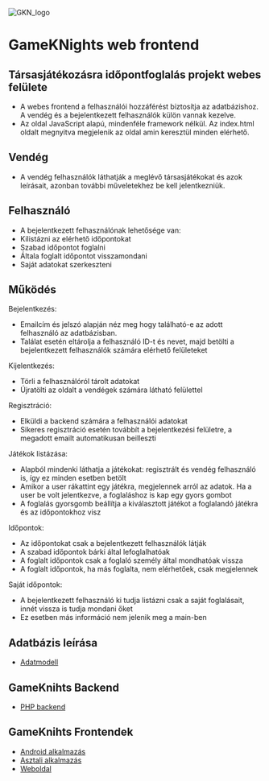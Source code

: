 
![GKN_logo](https://github.com/Abradave/boardGames_backend/blob/main/gkn_logo.png)

# GameKNights web frontend

## Társasjátékozásra időpontfoglalás projekt webes felülete

- A webes frontend a felhasználói hozzáférést biztosítja az adatbázishoz. A vendég és a bejelentkezett felhasználók külön vannak kezelve.
- Az oldal JavaScript alapú, mindenféle framework nélkül. Az index.html oldalt megnyitva megjelenik az oldal amin keresztül minden elérhető. 

## Vendég

- A vendég felhasználók láthatják a meglévő társasjátékokat és azok leírásait, azonban további műveletekhez be kell jelentkezniük.

## Felhasználó

- A bejelentkezett felhasználónak lehetősége van:
- Kilistázni az elérhető időpontokat
- Szabad időpontot foglalni
- Általa foglalt időpontot visszamondani
- Saját adatokat szerkeszteni

## Működés

Bejelentkezés:
- Emailcím és jelszó alapján néz meg hogy található-e az adott felhasználó az adatbázisban.
- Találat esetén eltárolja a felhasználó ID-t és nevet, majd betölti a bejelentkezett felhasználók számára elérhető felületeket

Kijelentkezés:
- Törli a felhasználóról tárolt adatokat
- Újratölti az oldalt a vendégek számára látható felülettel

Regisztráció:
- Elküldi a backend számára a felhasználói adatokat
- Sikeres regisztráció esetén továbbít a bejelentkezési felületre, a megadott emailt automatikusan beilleszti

Játékok listázása:
- Alapból mindenki láthatja a játékokat: regisztrált és vendég felhasználó is, így ez minden esetben betölt
- Amikor a user rákattint egy játékra, megjelennek arról az adatok. Ha a user be volt jelentkezve, a foglaláshoz is kap egy gyors gombot
- A foglalás gyorsgomb beállítja a kiválasztott játékot a foglalandó játékra és az időpontokhoz visz

Időpontok:
- Az időpontokat csak a bejelentkezett felhasználók látják
- A szabad időpontok bárki által lefoglalhatóak
- A foglalt időpontok csak a foglaló személy által mondhatóak vissza
- A foglalt időpontok, ha más foglalta, nem elérhetőek, csak megjelennek


Saját időpontok:
- A bejelentkezett felhasználó ki tudja listázni csak a saját foglalásait, innét vissza is tudja mondani őket
- Ez esetben más információ nem jelenik meg a main-ben



## Adatbázis leírása

- [Adatmodell][def]

[def]: https://github.com/Abradave/boardGames_backend/wiki/Adatmodell

## GameKnihts Backend

- [PHP backend](https://github.com/Abradave/boardGames_backend)

## GameKnihts Frontendek

- [Android alkalmazás](https://github.com/Abradave/Boardgame_Project_Android)
- [Asztali alkalmazás](https://github.com/AriaBartha/GameKNights-desktop-application)
- [Weboldal](https://github.com/bfineodtfg/GameKNights-web-frontend-v2)
